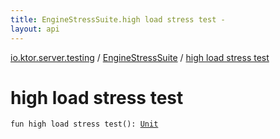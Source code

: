 ```yaml
---
title: EngineStressSuite.high load stress test - 
layout: api
---
```


<div class='api-docs-breadcrumbs'><a href="../index.html">io.ktor.server.testing</a> / <a href="index.html">EngineStressSuite</a> / <a href="./high load stress test.html">high load stress test</a></div>

# high load stress test

<div class="signature"><code><span class="keyword">fun </span><span class="identifier">high load stress test</span><span class="symbol">(</span><span class="symbol">)</span><span class="symbol">: </span><a href="https://kotlinlang.org/api/latest/jvm/stdlib/kotlin/-unit/index.html"><span class="identifier">Unit</span></a></code></div>
